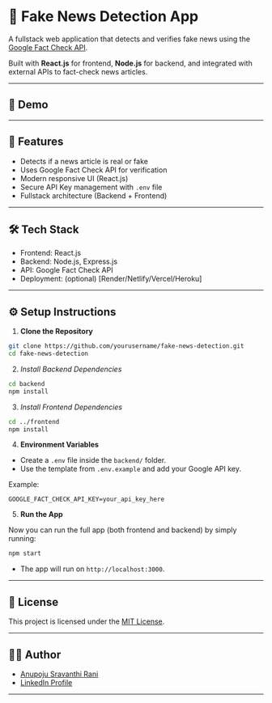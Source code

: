 # 📰 Fake News Detection App

A fullstack web application that detects and verifies fake news using the [Google Fact Check API](https://developers.google.com/fact-check/tools/api).

Built with **React.js** for frontend, **Node.js** for backend, and integrated with external APIs to fact-check news articles.

---

## 📸 Demo

<!-- If you don't have a live demo, you can later put screenshots here. -->

---

## 🚀 Features

- Detects if a news article is real or fake
- Uses Google Fact Check API for verification
- Modern responsive UI (React.js)
- Secure API Key management with `.env` file
- Fullstack architecture (Backend + Frontend)

---

## 🛠️ Tech Stack

- Frontend: React.js
- Backend: Node.js, Express.js
- API: Google Fact Check API
- Deployment: (optional) [Render/Netlify/Vercel/Heroku]

---

## ⚙️ Setup Instructions

1. **Clone the Repository**

```bash
git clone https://github.com/yourusername/fake-news-detection.git
cd fake-news-detection
```

2. *Install Backend Dependencies*

```bash
cd backend
npm install
```

3. *Install Frontend Dependencies*

```bash
cd ../frontend
npm install
```

4. **Environment Variables**

- Create a `.env` file inside the `backend/` folder.
- Use the template from `.env.example` and add your Google API key.

Example:

```env
GOOGLE_FACT_CHECK_API_KEY=your_api_key_here
```

5. **Run the App**

Now you can run the full app (both frontend and backend) by simply running:

```bash
npm start
```

- The app will run on `http://localhost:3000`.

---

## 📄 License

This project is licensed under the [MIT License](LICENSE).

---

## 🙋‍♂️ Author

- [Anupoju Sravanthi Rani](https://github.com/Sravanthirani)
- [LinkedIn Profile](https://www.linkedin.com/in/sravanthiranianupoju/)

---
